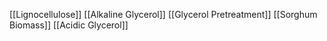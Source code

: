 [[Lignocellulose]]
[[Alkaline Glycerol]]
[[Glycerol Pretreatment]]
[[Sorghum Biomass]]
[[Acidic Glycerol]]
